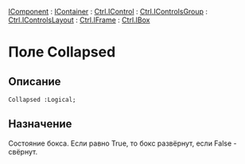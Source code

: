 ﻿---
Link: .Ctrl.IBox.@Collapsed
---

[IComponent](topic:Com.Custom.ComClasses.IComponent.Default) :
[IContainer](topic:Com.Custom.ComClasses.IContainer.Default) :
[Ctrl.IControl](topic:Com.Custom.ComClasses.Ctrl.IControl.Default) :
[Ctrl.IControlsGroup](topic:Com.Custom.ComClasses.Ctrl.IControlsGroup.Default) :
[Ctrl.IControlsLayout](topic:Com.Custom.ComClasses.Ctrl.IControlsLayout.Default) :
[Ctrl.IFrame](topic:Com.Custom.ComClasses.Ctrl.IFrame.Default) :
[Ctrl.IBox](Default)

# Поле Collapsed

## Описание

    Collapsed :Logical;

## Назначение

Состояние бокса. Если равно True, то бокс развёрнут, если False - свёрнут.
